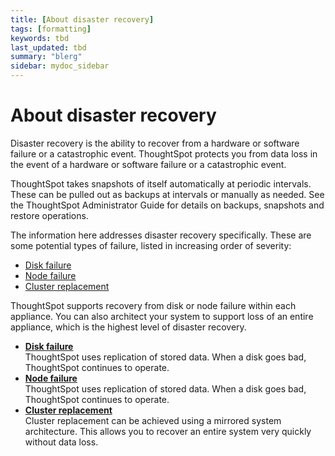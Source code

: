 ```yaml
---
title: [About disaster recovery]
tags: [formatting]
keywords: tbd
last_updated: tbd
summary: "blerg"
sidebar: mydoc_sidebar
---
```

# About disaster recovery

Disaster recovery is the ability to recover from a hardware or software failure or a catastrophic event. ThoughtSpot protects you from data loss in the event of a hardware or software failure or a catastrophic event.

ThoughtSpot takes snapshots of itself automatically at periodic intervals. These can be pulled out as backups at intervals or manually as needed. See the ThoughtSpot Administrator Guide for details on backups, snapshots and restore operations.

The information here addresses disaster recovery specifically. These are some potential types of failure, listed in increasing order of severity:

-   [Disk failure](disk_failure.html#)
-   [Node failure](node_failure.html#)
-   [Cluster replacement](cluster_replacement.html#)

ThoughtSpot supports recovery from disk or node failure within each appliance. You can also architect your system to support loss of an entire appliance, which is the highest level of disaster recovery.

-   **[Disk failure](../../disaster_recovery/disaster_recovery/disk_failure.html)**  
ThoughtSpot uses replication of stored data. When a disk goes bad, ThoughtSpot continues to operate.
-   **[Node failure](../../disaster_recovery/disaster_recovery/node_failure.html)**  
ThoughtSpot uses replication of stored data. When a disk goes bad, ThoughtSpot continues to operate.
-   **[Cluster replacement](../../disaster_recovery/disaster_recovery/cluster_replacement.html)**  
Cluster replacement can be achieved using a mirrored system architecture. This allows you to recover an entire system very quickly without data loss.
